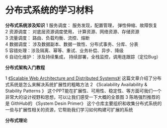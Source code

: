 # 分布式系统的学习材料
**分布式系统涉及知识**
  1 服务调度： 服务发现，配置管理， 弹性伸缩、故障恢复  
  2 资源调度： 对底层资源调度使用， 计算资源、网络资源、存储资源  
  3 流量调度： 路由、负载均衡、流控、熔断   
  4 数据调度： 涉及数据副本、数据一致性、分布式事务、分库、分表    
  5 容错处理：涉及隔离、幂等、重试、业务补偿、异步、降级   
  6 自动化维护： 涉及持续集成， 持续部署，全栈监控，调用连跟踪（定位Bug）  

**分布式架构入门教程**

  1 [《Scalable Web Architecture and Distributed Systems》!](http://https://www.oschina.net/translate/scalable-web-architecture-and-distributed-systems?cmp)
  这篇文章介绍了分布式系统是怎么来解决系统扩展性的粗略方法
  2 《Scalability Availability & Stability Patterns 》 
   这个PPT能在扩展性、可用性、稳定性、等方面可我们一个非常大的设计视野和思想，可以让我们感受一下大概的全景图
  3  陈皓强烈推荐的是 GithHub的 《System Desin Primer》
   这个仓库主要组织和收集分布式系统的一些与扩展性相关的资源，它帮助我们学习如何构建可扩展的系统

 **分布式理论**

